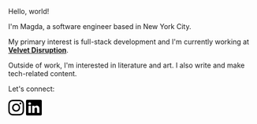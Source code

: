 Hello, world! 

I'm Magda, a software engineer based in New York City.

My primary interest is full-stack development and I'm currently working at **[Velvet Disruption](https://velvetdisruption.com)**.

Outside of work, I'm interested in literature and art. I also write and make tech-related content.

Let's connect:

[![Instagram](https://github.com/magdhamilt/magdhamilt/blob/master/images/instagram.svg)](https://www.instagram.com/mhamilton.py/)
[![Instagram](https://github.com/magdhamilt/magdhamilt/blob/master/images/linkedin.svg)](https://www.linkedin.com/in/magdalenahamilton/)
